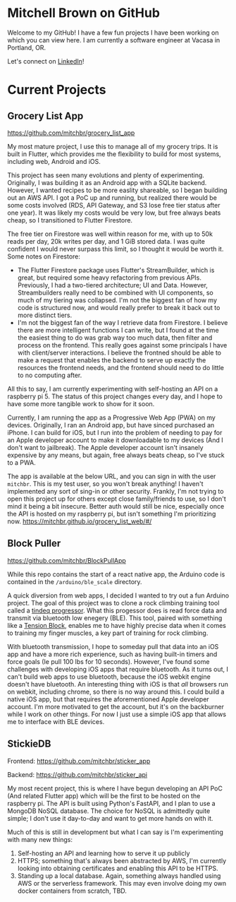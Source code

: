 # Mitchell Brown on GitHub
Welcome to my GitHub! I have a few fun projects I have been working on which you can view here. I am currently a software engineer at Vacasa in Portland, OR.

Let's connect on [LinkedIn](https://www.linkedin.com/in/mitchbr/)!

# Current Projects
## Grocery List App
https://github.com/mitchbr/grocery_list_app

My most mature project, I use this to manage all of my grocery trips. It is built in Flutter, which provides me the flexibility to build for most systems, including web, Android and iOS. 

This project has seen many evolutions and plenty of experimenting. Originally, I was building it as an Android app with a SQLite backend. However, I wanted recipes to be more easlity shareable, so I began building out an AWS API. I got a PoC up and running, but realized there would be some costs involved (RDS, API Gateway, and S3 lose free tier status after one year). It was likely my costs would be very low, but free always beats cheap, so I transitioned to Flutter Firestore. 

The free tier on Firestore was well within reason for me, with up to 50k reads per day, 20k writes per day, and 1 GiB stored data. I was quite confident I would never surpass this limit, so I thought it would be worth it. Some notes on Firestore:
- The Flutter Firestore package uses Flutter's StreamBuilder, which is great, but required some heavy refactoring from previous APIs. Previously, I had a two-tiered architecture; UI and Data. However, Streambuilders really need to be combined with UI components, so much of my tiering was collapsed. I'm not the biggest fan of how my code is structured now, and would really prefer to break it back out to more distinct tiers.
- I'm not the biggest fan of the way I retrieve data from Firestore. I believe there are more intelligent functions I can write, but I found at the time the easiest thing to do was grab way too much data, then filter and process on the frontend. This really goes against some principals I have with client/server interactions. I believe the frontned should be able to make a request that enables the backend to serve up exactly the resources the frontend needs, and the frontend should need to do little to no computing after.

All this to say, I am currently experimenting with self-hosting an API on a raspberry pi 5. The status of this project changes every day, and I hope to have some more tangible work to show for it soon.

Currently, I am running the app as a Progressive Web App (PWA) on my devices. Originally, I ran an Android app, but have sinced purchased an iPhone. I can build for iOS, but I run into the problem of needing to pay for an Apple developer account to make it downloadable to my devices (And I don't want to jailbreak). The Apple developer account isn't insanely expensive by any means, but again, free always beats cheap, so I've stuck to a PWA.

The app is available at the below URL, and you can sign in with the user `mitchbr`. This is my test user, so you won't break anything! I haven't implemented any sort of sing-in or other security. Frankly, I'm not trying to open this project up for others except close family/friends to use, so I don't mind it being a bit insecure. Better auth would still be nice, especially once the API is hosted on my raspberry pi, but isn't something I'm prioritizing now.
https://mitchbr.github.io/grocery_list_web/#/

## Block Puller
https://github.com/mitchbr/BlockPullApp

While this repo contains the start of a react native app, the Arduino code is contained in the `/arduino/ble_scale` directory.

A quick diversion from web apps, I decided I wanted to try out a fun Arduino project. The goal of this project was to clone a rock climbing training tool called a [tindeq progressor](https://tindeq.com/product/progressor/). What this progessor does is read force data and transmit via bluetooth low enegery (BLE). This tool, paired with something like a [Tension Block](https://tensionclimbing.com/product/the-block-2/), enables me to have highly precise data when it comes to training my finger muscles, a key part of training for rock climbing.

With bluetooth transmission, I hope to someday pull that data into an iOS app and have a more rich experience, such as having built-in timers and force goals (Ie pull 100 lbs for 10 seconds). However, I've found some challenges with developing iOS apps that require bluetooth. As it turns out, I can't build web apps to use bluetooth, because the iOS webkit engine doesn't have bluetooth. An interesting thing with iOS is that _all_ browsers run on webkit, including chrome, so there is no way around this. I could build a native iOS app, but that requires the aforementioned Apple developer account. I'm more motivated to get the account, but it's on the backburner while I work on other things. For now I just use a simple iOS app that allows me to interface with BLE devices.

## StickieDB
Frontend: https://github.com/mitchbr/sticker_app

Backend: https://github.com/mitchbr/sticker_api

My most recent project, this is where I have begun developing an API PoC (And related Flutter app) which will be the first to be hosted on the raspberry pi. The API is built using Python's FastAPI, and I plan to use a MongoDB NoSQL database. The choice for NoSQL is admittedly quite simple; I don't use it day-to-day and want to get more hands on with it. 

Much of this is still in development but what I can say is I'm experimenting with many new things:
1. Self-hosting an API and learning how to serve it up publicly
2. HTTPS; something that's always been abstracted by AWS, I'm currently looking into obtaining certificates and enabling this API to be HTTPS.
3. Standing up a local database. Again, something always handled using AWS or the serverless framework. This may even involve doing my own docker containers from scratch, TBD.

